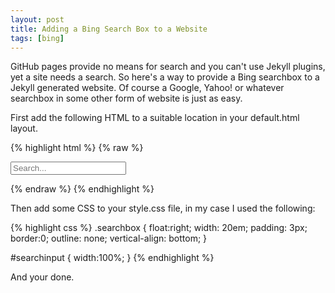 ```yaml
---
layout: post
title: Adding a Bing Search Box to a Website
tags: [bing]
---
```


GitHub pages provide no means for search and you can't use Jekyll
plugins, yet a site needs a search. So here's a way to provide a Bing
searchbox to a Jekyll generated website. Of course a Google, Yahoo! or
whatever searchbox in some other form of website is just as easy.

First add the following HTML to a suitable location in your
default.html layout.

{% highlight html %}
{% raw %}
<div class="searchbox">
  <form method="get" action="http://www.bing.com/search">
    <input id="searchinput" type="text" placeholder="Search..." name="q" value="" /> 
    <input type="hidden" name="q1" value="site:{{site.production_url}}" />
  </form>
</div>
{% endraw %}
{% endhighlight %}

Then add some CSS to your style.css file, in my case I used the
following:

{% highlight css %}
.searchbox {
  float:right;
  width: 20em;
  padding: 3px;
  border:0;
  outline: none;
  vertical-align: bottom;
}

#searchinput {
  width:100%;
}
{% endhighlight %}

And your done.